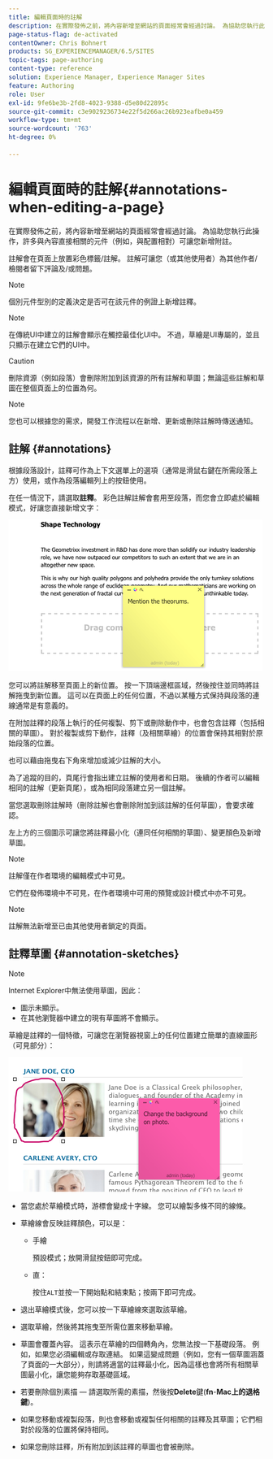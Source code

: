 ```yaml
---
title: 編輯頁面時的註解
description: 在實際發佈之前，將內容新增至網站的頁面經常會經過討論。 為協助您執行此操作，許多與內容直接相關的元件可讓您新增附註。
page-status-flag: de-activated
contentOwner: Chris Bohnert
products: SG_EXPERIENCEMANAGER/6.5/SITES
topic-tags: page-authoring
content-type: reference
solution: Experience Manager, Experience Manager Sites
feature: Authoring
role: User
exl-id: 9fe6be3b-2fd8-4023-9388-d5e80d22895c
source-git-commit: c3e9029236734e22f5d266ac26b923eafbe0a459
workflow-type: tm+mt
source-wordcount: '763'
ht-degree: 0%

---
```


# 編輯頁面時的註解{#annotations-when-editing-a-page}

在實際發佈之前，將內容新增至網站的頁面經常會經過討論。 為協助您執行此操作，許多與內容直接相關的元件（例如，與配置相對）可讓您新增附註。

註解會在頁面上放置彩色標籤/註解。 註解可讓您（或其他使用者）為其他作者/檢閱者留下評論及/或問題。

>[!NOTE]
>
>個別元件型別的定義決定是否可在該元件的例證上新增註釋。

>[!NOTE]
>
>在傳統UI中建立的註解會顯示在觸控最佳化UI中。 不過，草繪是UI專屬的，並且只顯示在建立它們的UI中。

>[!CAUTION]
>
>刪除資源（例如段落）會刪除附加到該資源的所有註解和草圖；無論這些註解和草圖在整個頁面上的位置為何。

>[!NOTE]
>
>您也可以根據您的需求，開發工作流程以在新增、更新或刪除註解時傳送通知。

## 註解 {#annotations}

根據段落設計，註釋可作為上下文選單上的選項（通常是滑鼠右鍵在所需段落上方）使用，或作為段落編輯列上的按鈕使用。

在任一情況下，請選取&#x200B;**註釋**。 彩色註解註解會套用至段落，而您會立即處於編輯模式，好讓您直接新增文字：

![chlimage_1-137](assets/chlimage_1-137.png)

您可以將註解移至頁面上的新位置。 按一下頂端邊框區域，然後按住並同時將註解拖曳到新位置。 這可以在頁面上的任何位置，不過以某種方式保持與段落的連線通常是有意義的。

在附加註釋的段落上執行的任何複製、剪下或刪除動作中，也會包含註釋（包括相關的草圖）。 對於複製或剪下動作，註釋（及相關草繪）的位置會保持其相對於原始段落的位置。

也可以藉由拖曳右下角來增加或減少註解的大小。

為了追蹤的目的，頁尾行會指出建立註解的使用者和日期。 後續的作者可以編輯相同的註解（更新頁尾），或為相同段落建立另一個註解。

當您選取刪除註解時（刪除註解也會刪除附加到該註解的任何草圖），會要求確認。

左上方的三個圖示可讓您將註釋最小化（連同任何相關的草圖）、變更顏色及新增草圖。

>[!NOTE]
>
>註解僅在作者環境的編輯模式中可見。
>
>它們在發佈環境中不可見，在作者環境中可用的預覽或設計模式中亦不可見。

>[!NOTE]
>
>註解無法新增至已由其他使用者鎖定的頁面。

## 註釋草圖 {#annotation-sketches}

>[!NOTE]
>
>Internet Explorer中無法使用草圖，因此：
>
>* 圖示未顯示。
>* 在其他瀏覽器中建立的現有草圖將不會顯示。
>

草繪是註釋的一個特徵，可讓您在瀏覽器視窗上的任何位置建立簡單的直線圖形（可見部分）：

![chlimage_1-138](assets/chlimage_1-138.png)

* 當您處於草繪模式時，游標會變成十字線。 您可以繪製多條不同的線條。
* 草繪線會反映註釋顏色，可以是：

   * 手繪

     預設模式；放開滑鼠按鈕即可完成。

   * 直：

     按住`ALT`並按一下開始點和結束點；按兩下即可完成。

* 退出草繪模式後，您可以按一下草繪線來選取該草繪。
* 選取草繪，然後將其拖曳至所需位置來移動草繪。
* 草圖會覆蓋內容。 這表示在草繪的四個轉角內，您無法按一下基礎段落。 例如，如果您必須編輯或存取連結。 如果這變成問題（例如，您有一個草圖涵蓋了頁面的一大部分），則請將適當的註釋最小化，因為這樣也會將所有相關草圖最小化，讓您能夠存取基礎區域。
* 若要刪除個別素描 — 請選取所需的素描，然後按&#x200B;**Delete**&#x200B;鍵(**fn**-**Mac上的退格鍵**)。

* 如果您移動或複製段落，則也會移動或複製任何相關的註釋及其草圖；它們相對於段落的位置將保持相同。
* 如果您刪除註釋，所有附加到該註釋的草圖也會被刪除。
